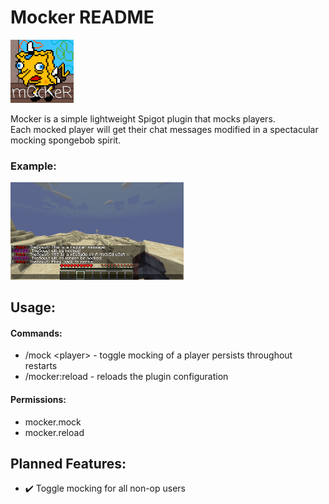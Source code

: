 Mocker README
====
 <a href="https://www.spigotmc.org/resources/mocker.106928/" target="_blank">
  <img src="./images/logo.jpg" style="width: 20%">
 </a>

<p>
Mocker is a simple lightweight Spigot plugin that mocks players.<br>
Each mocked player will get their chat messages modified in a spectacular <italic>mocking spongebob</italic> spirit.<br>
</p>

### Example:

<img src="./images/example.png" style="width: 55%">

## Usage:

#### Commands:
- /mock \<player\> - toggle mocking of a player persists throughout restarts
- /mocker:reload - reloads the plugin configuration

#### Permissions:
- mocker.mock
- mocker.reload

## Planned Features:
- ✔️ Toggle mocking for all non-op users
